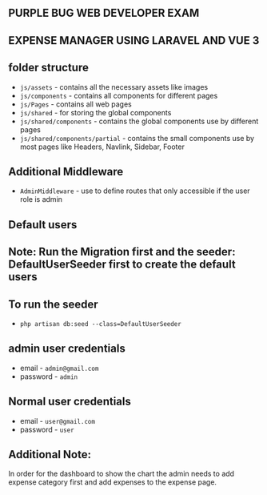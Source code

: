 ## PURPLE BUG WEB DEVELOPER EXAM

## EXPENSE MANAGER USING LARAVEL AND VUE 3

## folder structure

-   `js/assets` - contains all the necessary assets like images
-   `js/components` - contains all components for different pages
-   `js/Pages` - contains all web pages
-   `js/shared` - for storing the global components
-   `js/shared/components` - contains the global components use by different pages
-   `js/shared/components/partial` - contains the small components use by most pages like Headers, Navlink, Sidebar, Footer

## Additional Middleware

-   `AdminMiddleware` - use to define routes that only accessible if the user role is admin

## Default users

## Note: Run the Migration first and the seeder: DefaultUserSeeder first to create the default users

## To run the seeder

-   `php artisan db:seed --class=DefaultUserSeeder`

## admin user credentials

-   email - `admin@gmail.com`
-   password - `admin`

## Normal user credentials

-   email - `user@gmail.com`
-   password - `user`

## Additional Note:
In order for the dashboard to show the chart the admin needs to add expense category first and add expenses to the expense page.
